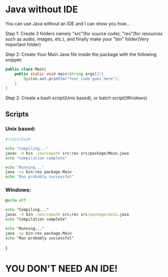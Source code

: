 # Java without IDE

You can use Java without an IDE and I can show you how...

Step 1: Create 3 folders namely "src"(for source code),
"res"(for resources such as audio, images, etc.),
and finally make your "bin" folder(Very important folder)

Step 2: Create Your Main Java file inside the package with the following snippet:

```java
public class Main{
	public static void main(String args[]){
		System.out.println("Your code goes here");
    }
}
```

Step 2: Create a bash script(Unix based), or batch script(Windows)

## Scripts

### Unix based:
```sh
#!/bin/bash

echo "Compiling..."
javac -d bin -sourcepath src:res src/package/Main.java
echo "Compilation complete"

echo "Running..."
java -cp bin:res package.Main
echo "Run probably successful"
```

### Windows:
```bat
@echo off

echo "Compiling..."
javac -d bin -sourcepath src;res src/package/main.java
echo "Compilation complete"

echo "Running..."
java -cp bin:res package.Main
echo "Run probably successful"
```
}

# YOU DON'T NEED AN IDE!
